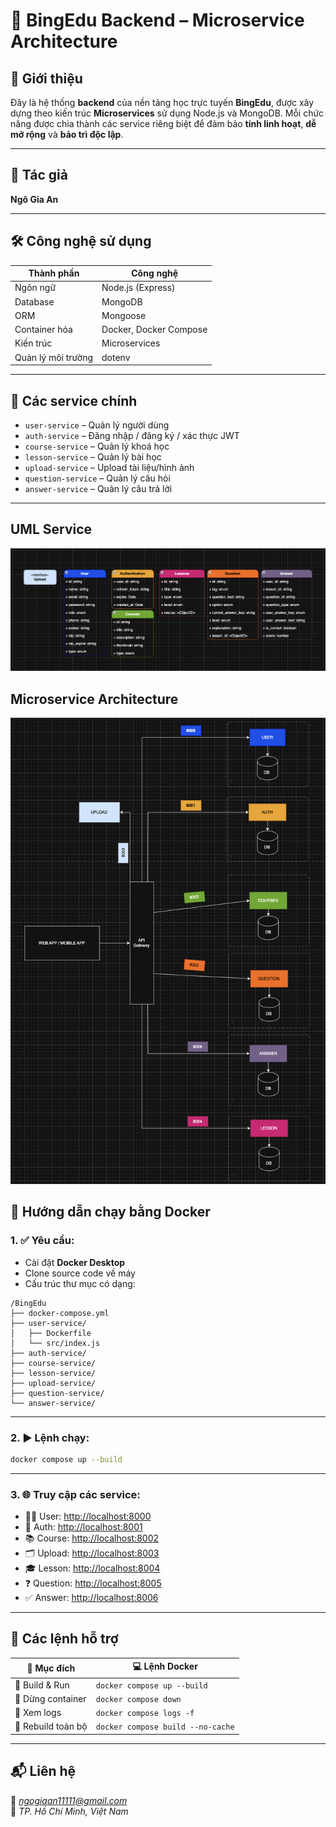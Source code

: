 # 🧠 BingEdu Backend – Microservice Architecture

## 📌 Giới thiệu

Đây là hệ thống **backend** của nền tảng học trực tuyến **BingEdu**, được xây dựng theo kiến trúc **Microservices** sử dụng Node.js và MongoDB. Mỗi chức năng được chia thành các service riêng biệt để đảm bảo **tính linh hoạt**, **dễ mở rộng** và **bảo trì độc lập**.

---

## 👤 Tác giả

**Ngô Gia An**

---

## 🛠 Công nghệ sử dụng

| Thành phần         | Công nghệ              |
| ------------------ | ---------------------- |
| Ngôn ngữ           | Node.js (Express)      |
| Database           | MongoDB                |
| ORM                | Mongoose               |
| Container hóa      | Docker, Docker Compose |
| Kiến trúc          | Microservices          |
| Quản lý môi trường | dotenv                 |

---

## 📂 Các service chính

- `user-service` – Quản lý người dùng
- `auth-service` – Đăng nhập / đăng ký / xác thực JWT
- `course-service` – Quản lý khoá học
- `lesson-service` – Quản lý bài học
- `upload-service` – Upload tài liệu/hình ảnh
- `question-service` – Quản lý câu hỏi
- `answer-service` – Quản lý câu trả lời

---

## UML Service

![alt text](./public/image.png)

## Microservice Architecture

![alt text](./public/image-1.png)

## 🚀 Hướng dẫn chạy bằng Docker

### 1. ✅ Yêu cầu:

- Cài đặt **Docker Desktop**
- Clone source code về máy
- Cấu trúc thư mục có dạng:

```text
/BingEdu
├── docker-compose.yml
├── user-service/
│   ├── Dockerfile
│   └── src/index.js
├── auth-service/
├── course-service/
├── lesson-service/
├── upload-service/
├── question-service/
└── answer-service/
```

---

### 2. ▶️ Lệnh chạy:

```bash
docker compose up --build
```

---

### 3. 🌐 Truy cập các service:

- 🧑‍💻 User: [http://localhost:8000](http://localhost:8000)
- 🔐 Auth: [http://localhost:8001](http://localhost:8001)
- 📚 Course: [http://localhost:8002](http://localhost:8002)
- 🗂 Upload: [http://localhost:8003](http://localhost:8003)
- 🎓 Lesson: [http://localhost:8004](http://localhost:8004)
- ❓ Question: [http://localhost:8005](http://localhost:8005)
- ✅ Answer: [http://localhost:8006](http://localhost:8006)

---

## 📌 Các lệnh hỗ trợ

| 🧩 Mục đích        | 💻 Lệnh Docker                    |
| ------------------ | --------------------------------- |
| 🔧 Build & Run     | `docker compose up --build`       |
| 🛑 Dừng container  | `docker compose down`             |
| 📜 Xem logs        | `docker compose logs -f`          |
| 🔄 Rebuild toàn bộ | `docker compose build --no-cache` |

---

## 📬 Liên hệ

📧 *ngogiaan11111@gmail.com*  
📍 _TP. Hồ Chí Minh, Việt Nam_
